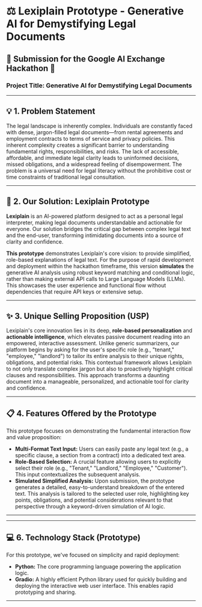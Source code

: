 # ⚖️ Lexiplain Prototype - Generative AI for Demystifying Legal Documents

## 🌟 Submission for the Google AI Exchange Hackathon 🌟

### Project Title: Generative AI for Demystifying Legal Documents

---

## 💡 1. Problem Statement

The legal landscape is inherently complex. Individuals are constantly faced with dense, jargon-filled legal documents—from rental agreements and employment contracts to terms of service and privacy policies. This inherent complexity creates a significant barrier to understanding fundamental rights, responsibilities, and risks. The lack of accessible, affordable, and immediate legal clarity leads to uninformed decisions, missed obligations, and a widespread feeling of disempowerment. The problem is a universal need for legal literacy without the prohibitive cost or time constraints of traditional legal consultation.

---

## 🚀 2. Our Solution: Lexiplain Prototype

**Lexiplain** is an AI-powered platform designed to act as a personal legal interpreter, making legal documents understandable and actionable for everyone. Our solution bridges the critical gap between complex legal text and the end-user, transforming intimidating documents into a source of clarity and confidence.

**This prototype** demonstrates Lexiplain's core vision: to provide simplified, role-based explanations of legal text. For the purpose of rapid development and deployment within the hackathon timeframe, this version **simulates** the generative AI analysis using robust keyword matching and conditional logic, rather than making external API calls to Large Language Models (LLMs). This showcases the user experience and functional flow without dependencies that require API keys or extensive setup.

---

## ✨ 3. Unique Selling Proposition (USP)

Lexiplain's core innovation lies in its deep, **role-based personalization** and **actionable intelligence**, which elevates passive document reading into an empowered, interactive assessment. Unlike generic summarizers, our platform begins by asking for the user's specific role (e.g., "tenant," "employee," "landlord") to tailor its entire analysis to their unique rights, obligations, and potential risks. This contextual framework allows Lexiplain to not only translate complex jargon but also to proactively highlight critical clauses and responsibilities. This approach transforms a daunting document into a manageable, personalized, and actionable tool for clarity and confidence.

---

## 📋 4. Features Offered by the Prototype

This prototype focuses on demonstrating the fundamental interaction flow and value proposition:

* **Multi-Format Text Input:** Users can easily paste any legal text (e.g., a specific clause, a section from a contract) into a dedicated text area.
* **Role-Based Selection:** A crucial feature allowing users to explicitly select their role (e.g., "Tenant," "Landlord," "Employee," "Customer"). This input contextualizes the subsequent analysis.
* **Simulated Simplified Analysis:** Upon submission, the prototype generates a detailed, easy-to-understand breakdown of the entered text. This analysis is tailored to the selected user role, highlighting key points, obligations, and potential considerations relevant to that perspective through a keyword-driven simulation of AI logic.

---


---

## 💻 6. Technology Stack (Prototype)

For this prototype, we've focused on simplicity and rapid deployment:

* **Python:** The core programming language powering the application logic.
* **Gradio:** A highly efficient Python library used for quickly building and deploying the interactive web user interface. This enables rapid prototyping and sharing.

---

